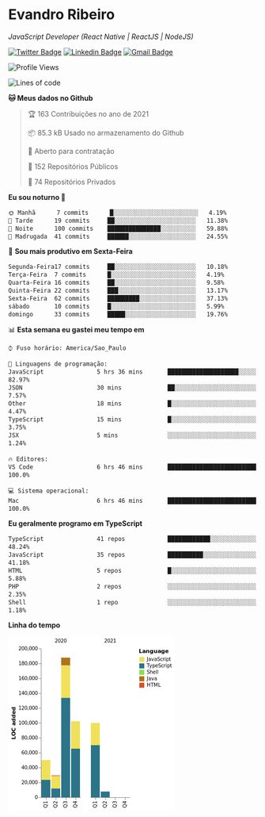 # Evandro **Ribeiro**

*JavaScript Developer (React Native | ReactJS | NodeJS)*

[![Twitter Badge](https://img.shields.io/badge/-@ribeiroevandro-201B2D?style=flat-square&labelColor=201B2D&logo=twitter&logoColor=white&link=https://twitter.com/ribeiroevandro)](https://twitter.com/ribeiroevandro) 
[![Linkedin Badge](https://img.shields.io/badge/-Evandro%20Ribeiro-201B2D?style=flat-square&logo=Linkedin&logoColor=white&link=https://www.linkedin.com/in/ribeiroevandro)](https://www.linkedin.com/in/ribeiroevandro) 
[![Gmail Badge](https://img.shields.io/badge/-oi@ribeiroevandro.com.br-201B2D?style=flat-square&logo=Gmail&logoColor=white&link=mailto:oi@ribeiroevandro.com.br)](mailto:oi@ribeiroevandro.com.br)


<!--START_SECTION:waka-->
![Profile Views](http://img.shields.io/badge/Visualizac%C3%B5es%20do%20perfil-7-blue)

![Lines of code](https://img.shields.io/badge/Desde%20o%20Hello%20World%20eu%20escrevi-477050%20linhas%20de%20c%C3%B3digo-blue)

**🐱 Meus dados no Github** 

> 🏆 163 Contribuições no ano de 2021
 > 
> 📦 85.3 kB Usado no armazenamento do Github 
 > 
> 💼 Aberto para contratação
 > 
> 📜 152 Repositórios Públicos 
 > 
> 🔑 74 Repositórios Privados  
 > 
**Eu sou noturno 🦉** 

```text
🌞 Manhã      7 commits      █░░░░░░░░░░░░░░░░░░░░░░░░   4.19% 
🌆 Tarde      19 commits     ██░░░░░░░░░░░░░░░░░░░░░░░   11.38% 
🌃 Noite      100 commits    ███████████████░░░░░░░░░░   59.88% 
🌙 Madrugada  41 commits     ██████░░░░░░░░░░░░░░░░░░░   24.55%

```
📅 **Sou mais produtivo em Sexta-Feira** 

```text
Segunda-Feira17 commits     ██░░░░░░░░░░░░░░░░░░░░░░░   10.18% 
Terça-Feira  7 commits      █░░░░░░░░░░░░░░░░░░░░░░░░   4.19% 
Quarta-Feira 16 commits     ██░░░░░░░░░░░░░░░░░░░░░░░   9.58% 
Quinta-Feira 22 commits     ███░░░░░░░░░░░░░░░░░░░░░░   13.17% 
Sexta-Feira  62 commits     █████████░░░░░░░░░░░░░░░░   37.13% 
sábado       10 commits     █░░░░░░░░░░░░░░░░░░░░░░░░   5.99% 
domingo      33 commits     █████░░░░░░░░░░░░░░░░░░░░   19.76%

```


📊 **Esta semana eu gastei meu tempo em** 

```text
⌚︎ Fuso horário: America/Sao_Paulo

💬 Linguagens de programação: 
JavaScript               5 hrs 36 mins       ████████████████████░░░░░   82.97% 
JSON                     30 mins             ██░░░░░░░░░░░░░░░░░░░░░░░   7.57% 
Other                    18 mins             █░░░░░░░░░░░░░░░░░░░░░░░░   4.47% 
TypeScript               15 mins             █░░░░░░░░░░░░░░░░░░░░░░░░   3.75% 
JSX                      5 mins              ░░░░░░░░░░░░░░░░░░░░░░░░░   1.24%

🔥 Editores: 
VS Code                  6 hrs 46 mins       █████████████████████████   100.0%

💻 Sistema operacional: 
Mac                      6 hrs 46 mins       █████████████████████████   100.0%

```

**Eu geralmente programo em TypeScript** 

```text
TypeScript               41 repos            ████████████░░░░░░░░░░░░░   48.24% 
JavaScript               35 repos            ██████████░░░░░░░░░░░░░░░   41.18% 
HTML                     5 repos             █░░░░░░░░░░░░░░░░░░░░░░░░   5.88% 
PHP                      2 repos             ░░░░░░░░░░░░░░░░░░░░░░░░░   2.35% 
Shell                    1 repo              ░░░░░░░░░░░░░░░░░░░░░░░░░   1.18%

```


**Linha do tempo**

![Chart not found](https://raw.githubusercontent.com/ribeiroevandro/ribeiroevandro/master/charts/bar_graph.png) 


<!--END_SECTION:waka-->
